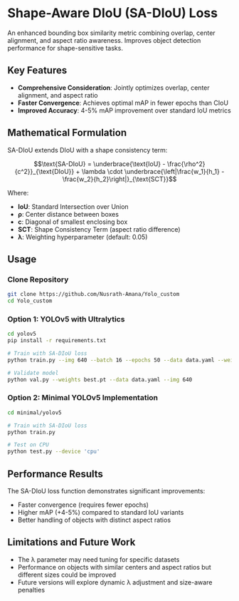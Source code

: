 # Shape-Aware DIoU (SA-DIoU) Loss

An enhanced bounding box similarity metric combining overlap, center alignment, and aspect ratio awareness. Improves object detection performance for shape-sensitive tasks.

## Key Features

- **Comprehensive Consideration**: Jointly optimizes overlap, center alignment, and aspect ratio
- **Faster Convergence**: Achieves optimal mAP in fewer epochs than CIoU
- **Improved Accuracy**: 4-5% mAP improvement over standard IoU metrics

## Mathematical Formulation

SA-DIoU extends DIoU with a shape consistency term:

```math
\text{SA-DIoU} = \underbrace{\text{IoU} - \frac{\rho^2}{c^2}}_{\text{DIoU}} + \lambda \cdot \underbrace{\left|\frac{w_1}{h_1} - \frac{w_2}{h_2}\right|}_{\text{SCT}}
```

Where:
- **IoU**: Standard Intersection over Union
- **ρ**: Center distance between boxes
- **c**: Diagonal of smallest enclosing box
- **SCT**: Shape Consistency Term (aspect ratio difference)
- **λ**: Weighting hyperparameter (default: 0.05)

## Usage

### Clone Repository
```bash
git clone https://github.com/Nusrath-Amana/Yolo_custom
cd Yolo_custom
```

### Option 1: YOLOv5 with Ultralytics

```bash
cd yolov5
pip install -r requirements.txt

# Train with SA-DIoU loss
python train.py --img 640 --batch 16 --epochs 50 --data data.yaml --weights yolov5m.pt --cache

# Validate model
python val.py --weights best.pt --data data.yaml --img 640
```

### Option 2: Minimal YOLOv5 Implementation

```bash
cd minimal/yolov5

# Train with SA-DIoU loss
python train.py

# Test on CPU
python test.py --device 'cpu'
```

## Performance Results

The SA-DIoU loss function demonstrates significant improvements:
- Faster convergence (requires fewer epochs)
- Higher mAP (+4-5%) compared to standard IoU variants
- Better handling of objects with distinct aspect ratios

## Limitations and Future Work

- The λ parameter may need tuning for specific datasets
- Performance on objects with similar centers and aspect ratios but different sizes could be improved
- Future versions will explore dynamic λ adjustment and size-aware penalties
